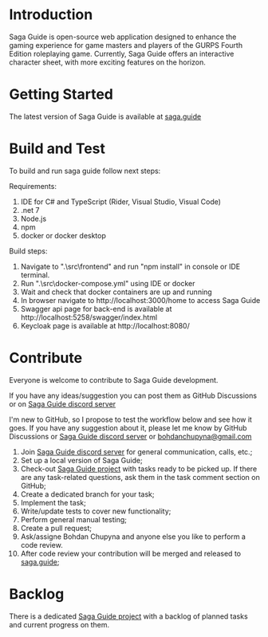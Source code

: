 # Introduction

Saga Guide is open-source web application designed to enhance the gaming experience for game masters and players of the GURPS Fourth Edition roleplaying game.
Currently, Saga Guide offers an interactive character sheet, with more exciting features on the horizon.

# Getting Started

The latest version of Saga Guide is available at [saga.guide](https://saga.guide)

# Build and Test

To build and run saga guide follow next steps:

Requirements:
1. IDE for C# and TypeScript (Rider, Visual Studio, Visual Code)
1. .net 7
1. Node.js
1. npm
1. docker or docker desktop

Build steps:
1. Navigate to ".\src\frontend" and run "npm install" in console or IDE terminal.
1. Run ".\src\docker-compose.yml" using IDE or docker
1. Wait and check that docker containers are up and running
1. In browser navigate to http://localhost:3000/home to access Saga Guide
1. Swagger api page for back-end is available at http://localhost:5258/swagger/index.html
1. Keycloak page is available at http://localhost:8080/

# Contribute
Everyone is welcome to contribute to Saga Guide development.

If you have any ideas/suggestion you can post them as GitHub Discussions or on [Saga Guide discord server](https://discord.gg/KH8TzTMR8p)

I'm new to GitHub, so I propose to test the workflow below and see how it goes.
If you have any suggestion about it, please let me know by GitHub Discussions or  [Saga Guide discord server](https://discord.gg/KH8TzTMR8p) or bohdanchupyna@gmail.com
1. Join [Saga Guide discord server](https://discord.gg/KH8TzTMR8p) for general communication, calls, etc.;
2. Set up a local version of Saga Guide;
3. Check-out [Saga Guide project](https://github.com/users/BohdanChupyna/projects/1/views/1) with tasks ready to be picked up. If there are any task-related questions, ask them in the task comment section on GitHub;
4. Create a dedicated branch for your task;
5. Implement the task;
6. Write/update tests to cover new functionality;
7. Perform general manual testing;
6. Create a pull request;
7. Ask/assigne Bohdan Chupyna and anyone else you like to perform a code review.
8. After code review your contribution will be merged and released to [saga.guide](https://saga.guide);

# Backlog
There is a dedicated [Saga Guide project](https://github.com/users/BohdanChupyna/projects/1/views/1) with a backlog of planned tasks and current progress on them.